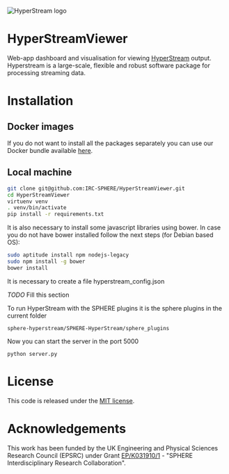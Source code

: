 ![HyperStream logo](https://cdn.rawgit.com/IRC-SPHERE/HyperStream/dfbac332/hyperstream.svg)


# HyperStreamViewer
Web-app dashboard and visualisation for viewing [HyperStream](https://github.com/IRC-SPHERE/HyperStream) output. Hyperstream is a large-scale, flexible and robust software package for processing streaming data.

# Installation #
## Docker images ##
If you do not want to install all the packages separately you can use our Docker bundle available [here](https://github.com/IRC-SPHERE/Hyperstream-Dockerfiles).

## Local machine ##

``` Bash
git clone git@github.com:IRC-SPHERE/HyperStreamViewer.git
cd HyperStreamViewer
virtuenv venv
. venv/bin/activate
pip install -r requirements.txt
```

It is also necessary to install some javascript libraries using bower. In case
you do not have bower installed follow the next steps (for Debian based OS):

``` Bash
sudo aptitude install npm nodejs-legacy
sudo npm install -g bower
bower install
```

It is necessary to create a file hyperstream_config.json

*TODO* Fill this section

To run HyperStream with the SPHERE plugins it is the sphere plugins in the
current folder

    sphere-hyperstream/SPHERE-HyperStream/sphere_plugins

Now you can start the server in the port 5000

```
python server.py

```

# License #

This code is released under the [MIT license](https://github.com/IRC-SPHERE/Infer.NET-helpers/blob/master/LICENSE).

# Acknowledgements #

This work has been funded by the UK Engineering and Physical Sciences Research Council (EPSRC) under Grant [EP/K031910/1](http://gow.epsrc.ac.uk/NGBOViewGrant.aspx?GrantRef=EP/K031910/1) -  "SPHERE Interdisciplinary Research Collaboration".
